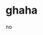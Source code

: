 <!DOCTYPE html>
<html>
<head>
<title>alanisyong12222</title>
</head>
<body>

<h1>ghaha</h1>
<p>no</p>

</body>
</html>
